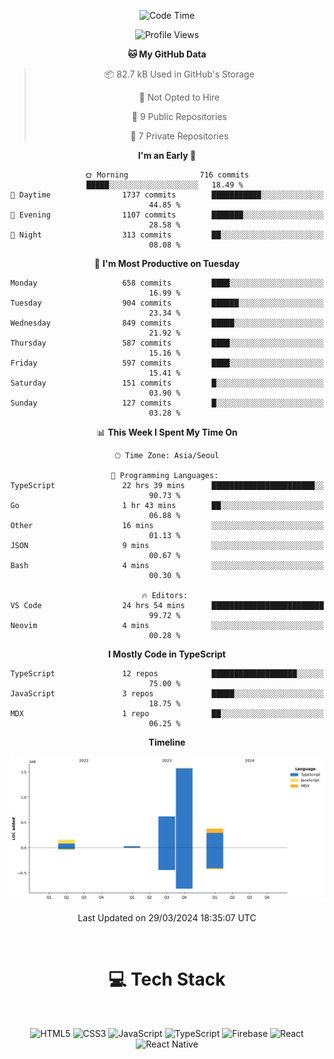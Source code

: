 <div align="center">

  <!--START_SECTION:waka-->
![Code Time](http://img.shields.io/badge/Code%20Time-751%20hrs%2048%20mins-blue)

![Profile Views](http://img.shields.io/badge/Profile%20Views-0-blue)

**🐱 My GitHub Data** 

> 📦 82.7 kB Used in GitHub's Storage 
 > 
> 🚫 Not Opted to Hire
 > 
> 📜 9 Public Repositories 
 > 
> 🔑 7 Private Repositories 
 > 
**I'm an Early 🐤** 

```text
🌞 Morning                716 commits         █████░░░░░░░░░░░░░░░░░░░░   18.49 % 
🌆 Daytime                1737 commits        ███████████░░░░░░░░░░░░░░   44.85 % 
🌃 Evening                1107 commits        ███████░░░░░░░░░░░░░░░░░░   28.58 % 
🌙 Night                  313 commits         ██░░░░░░░░░░░░░░░░░░░░░░░   08.08 % 
```
📅 **I'm Most Productive on Tuesday** 

```text
Monday                   658 commits         ████░░░░░░░░░░░░░░░░░░░░░   16.99 % 
Tuesday                  904 commits         ██████░░░░░░░░░░░░░░░░░░░   23.34 % 
Wednesday                849 commits         █████░░░░░░░░░░░░░░░░░░░░   21.92 % 
Thursday                 587 commits         ████░░░░░░░░░░░░░░░░░░░░░   15.16 % 
Friday                   597 commits         ████░░░░░░░░░░░░░░░░░░░░░   15.41 % 
Saturday                 151 commits         █░░░░░░░░░░░░░░░░░░░░░░░░   03.90 % 
Sunday                   127 commits         █░░░░░░░░░░░░░░░░░░░░░░░░   03.28 % 
```


📊 **This Week I Spent My Time On** 

```text
🕑︎ Time Zone: Asia/Seoul

💬 Programming Languages: 
TypeScript               22 hrs 39 mins      ███████████████████████░░   90.73 % 
Go                       1 hr 43 mins        ██░░░░░░░░░░░░░░░░░░░░░░░   06.88 % 
Other                    16 mins             ░░░░░░░░░░░░░░░░░░░░░░░░░   01.13 % 
JSON                     9 mins              ░░░░░░░░░░░░░░░░░░░░░░░░░   00.67 % 
Bash                     4 mins              ░░░░░░░░░░░░░░░░░░░░░░░░░   00.30 % 

🔥 Editors: 
VS Code                  24 hrs 54 mins      █████████████████████████   99.72 % 
Neovim                   4 mins              ░░░░░░░░░░░░░░░░░░░░░░░░░   00.28 % 
```

**I Mostly Code in TypeScript** 

```text
TypeScript               12 repos            ███████████████████░░░░░░   75.00 % 
JavaScript               3 repos             █████░░░░░░░░░░░░░░░░░░░░   18.75 % 
MDX                      1 repo              ██░░░░░░░░░░░░░░░░░░░░░░░   06.25 % 
```



**Timeline**

![Lines of Code chart](https://raw.githubusercontent.com/SONGDAM/SONGDAM/master/assets/bar_graph.png)


 Last Updated on 29/03/2024 18:35:07 UTC
<!--END_SECTION:waka-->

  
 <br>
  
# 💻 Tech Stack
  
</div>

</br>

<div align="center">

   ![HTML5](https://img.shields.io/badge/html5-%23E34F26.svg?style=for-the-badge&logo=html5&logoColor=white) ![CSS3](https://img.shields.io/badge/css3-%231572B6.svg?style=for-the-badge&logo=css3&logoColor=white) ![JavaScript](https://img.shields.io/badge/javascript-%23323330.svg?style=for-the-badge&logo=javascript&logoColor=%23F7DF1E) 
 ![TypeScript](https://img.shields.io/badge/typescript-%23007ACC.svg?style=for-the-badge&logo=typescript&logoColor=white)
  ![Firebase](https://img.shields.io/badge/firebase-%23039BE5.svg?style=for-the-badge&logo=firebase) 
 ![React](https://img.shields.io/badge/react-%2320232a.svg?style=for-the-badge&logo=react&logoColor=%2361DAFB) ![React Native](https://img.shields.io/badge/react_native-%2320232a.svg?style=for-the-badge&logo=react&logoColor=%2361DAFB) 

 
</div>
